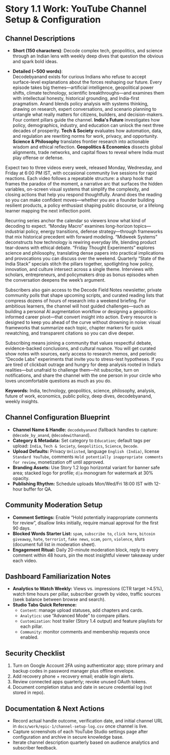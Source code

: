 # Story 1.1 Work: YouTube Channel Setup & Configuration

## Channel Descriptions
- **Short (150 characters)**: Decode complex tech, geopolitics, and science through an Indian lens with weekly deep dives that question the obvious and spark bold ideas.

- **Detailed (~500 words)**:  
Decodebyanand exists for curious Indians who refuse to accept surface-level explanations about the forces reshaping our future. Every episode takes big themes—artificial intelligence, geopolitical power shifts, climate technology, scientific breakthroughs—and examines them with intellectual honesty, historical grounding, and India-first pragmatism. Anand blends policy analysis with systems thinking, drawing on research, expert conversations, and scenario planning to untangle what really matters for citizens, builders, and decision-makers. Four content pillars guide the channel. **India's Future** investigates how policy, demographics, industry, and education can unlock the next three decades of prosperity. **Tech & Society** evaluates how automation, data, and regulation are rewriting norms for work, privacy, and opportunity. **Science & Philosophy** translates frontier research into actionable wisdom and ethical reflection. **Geopolitics & Economics** dissects global alignments, trade networks, and capital flows to reveal where India must play offense or defense.  

Expect two to three videos every week, released Monday, Wednesday, and Friday at 6:00 PM IST, with occasional community live sessions for rapid reactions. Each video follows a repeatable structure: a sharp hook that frames the paradox of the moment, a narrative arc that surfaces the hidden variables, on-screen visual systems that simplify the complexity, and closing actions that help you respond thoughtfully. Anand does the reading so you can make confident moves—whether you are a founder building resilient products, a policy enthusiast shaping public discourse, or a lifelong learner mapping the next inflection point.  

Recurring series anchor the calendar so viewers know what kind of decoding to expect. “Monday Macro” examines long-horizon topics—industrial policy, energy transitions, defense strategy—through frameworks that mix historical precedent with forward modeling. “Midweek Systems” deconstructs how technology is rewiring everyday life, blending product tear-downs with ethical debate. “Friday Thought Experiments” explores science and philosophy, translating dense papers into practical implications and provocations you can discuss over the weekend. Quarterly “State of the India Stack” specials stitch the pillars together, spotlighting how policy, innovation, and culture intersect across a single theme. Interviews with scholars, entrepreneurs, and policymakers drop as bonus episodes when the conversation deepens the week’s argument.  

Subscribers also gain access to the Decode Field Notes newsletter, private community polls that shape upcoming scripts, and curated reading lists that compress dozens of hours of research into a weekend briefing. For ambitious learners, the channel will host guided challenges—such as building a personal AI augmentation workflow or designing a geopolitics-informed career pivot—that convert insight into action. Every resource is designed to keep you ahead of the curve without drowning in noise: visual frameworks that summarize each topic, chapter markers for quick rewatching, and transparent citations so you can dive deeper.  

Subscribing means joining a community that values respectful debate, evidence-backed conclusions, and cultural nuance. You will get curated show notes with sources, early access to research memos, and periodic “Decode Labs” experiments that invite you to stress-test hypotheses. If you are tired of clickbait outrage and hungry for deep analysis rooted in India’s realities—but unafraid to challenge them—hit subscribe, turn on notifications, and share the channel with the one person in your circle who loves uncomfortable questions as much as you do.  

**Keywords:** India, technology, geopolitics, science, philosophy, analysis, future of work, economics, public policy, deep dives, decodebyanand, weekly insights.

## Channel Configuration Blueprint
- **Channel Name & Handle:** `decodebyanand` (fallback handles to capture: `@decode_by_anand`, `@decodewithanand`).  
- **Category & Metadata:** Set category to `Education`; default tags per upload: `India`, `Tech & Society`, `Geopolitics`, `Science`, `Decode`.  
- **Upload Defaults:** Privacy `Unlisted`, language `English (India)`, license `Standard YouTube`, comments `Hold potentially inappropriate comments for review`, monetization off until approved.  
- **Branding Assets:** Use Story 1.2 logo horizontal variant for banner safe area; stacked logo for profile; `d|a` monogram for watermark at 30% opacity.  
- **Publishing Rhythm:** Schedule uploads Mon/Wed/Fri 18:00 IST with 12-hour buffer for QA.

## Community Moderation Setup
- **Comment Settings:** Enable “Hold potentially inappropriate comments for review”, disallow links initially, require manual approval for the first 90 days.  
- **Blocked Words Starter List:** `spam`, `subscribe to`, `click here`, `bitcoin giveaway`, `hate`, `terrorist`, `fake news`, `scam`, `porn`, `violence`, slurs (document full list in moderation sheet).  
- **Engagement Ritual:** Daily 20-minute moderation block, reply to every comment within 48 hours, pin the most insightful viewer takeaway under each video.

## Dashboard Familiarization Notes
- **Analytics to Watch Weekly:** Views vs. impressions (CTR target >4.5%), watch time hours per pillar, subscriber growth by video, traffic sources (seek balance between browse and search).  
- **Studio Tabs Quick Reference:**  
  - `Content`: manage upload statuses, add chapters and cards.  
  - `Analytics`: use “Advanced Mode” to compare pillars.  
  - `Customization`: host trailer (Story 1.4 output) and feature playlists for each pillar.  
  - `Community`: monitor comments and membership requests once enabled.

## Security Checklist
1. Turn on Google Account 2FA using authenticator app; store primary and backup codes in password manager plus offline envelope.  
2. Add recovery phone + recovery email; enable login alerts.  
3. Review connected apps quarterly; revoke unused OAuth tokens.  
4. Document completion status and date in secure credential log (not stored in repo).

## Documentation & Next Actions
- Record actual handle outcome, verification date, and initial channel URL in `docs/work/epic-1/channel-setup-log.csv` once channel is live.  
- Capture screenshots of each YouTube Studio settings page after configuration and archive in secure knowledge base.  
- Iterate channel description quarterly based on audience analytics and subscriber feedback.
